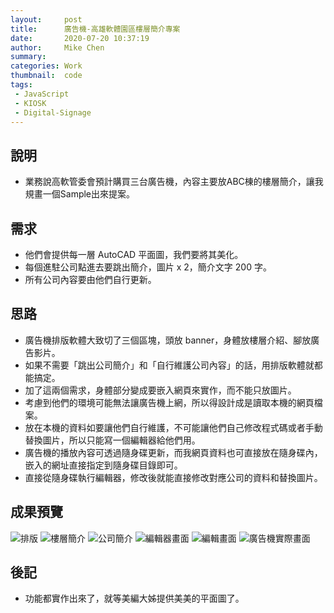 ```yaml
---
layout:     post
title:      廣告機-高雄軟體園區樓層簡介專案
date:       2020-07-20 10:37:19
author:     Mike Chen
summary:    
categories: Work
thumbnail:  code
tags:
 - JavaScript
 - KIOSK
 - Digital-Signage
---
```



## 說明
* 業務說高軟管委會預計購買三台廣告機，內容主要放ABC棟的樓層簡介，讓我規畫一個Sample出來提案。

## 需求
* 他們會提供每一層 AutoCAD 平面圖，我們要將其美化。
* 每個進駐公司點進去要跳出簡介，圖片 x 2，簡介文字 200 字。
* 所有公司內容要由他們自行更新。


## 思路
* 廣告機排版軟體大致切了三個區塊，頭放 banner，身體放樓層介紹、腳放廣告影片。
* 如果不需要「跳出公司簡介」和「自行維護公司內容」的話，用排版軟體就都能搞定。
* 加了這兩個需求，身體部分變成要嵌入網頁來實作，而不能只放圖片。
* 考慮到他們的環境可能無法讓廣告機上網，所以得設計成是讀取本機的網頁檔案。
* 放在本機的資料如要讓他們自行維護，不可能讓他們自己修改程式碼或者手動替換圖片，所以只能寫一個編輯器給他們用。
* 廣告機的播放內容可透過隨身碟更新，而我網頁資料也可直接放在隨身碟內，嵌入的網址直接指定到隨身碟目錄即可。
* 直接從隨身碟執行編輯器，修改後就能直接修改對應公司的資料和替換圖片。

## 成果預覽
![排版](https://i.imgur.com/VO22nxZ.png)
![樓層簡介](https://i.imgur.com/I8kOj7V.png)
![公司簡介](https://i.imgur.com/SxjJ7cZ.png)
![編輯器畫面](https://i.imgur.com/JY0tJ6C.png)
![編輯畫面](https://i.imgur.com/DxuXng8.png)
![廣告機實際畫面](https://i.imgur.com/cYDgLur.jpg)

## 後記
* 功能都實作出來了，就等美編大姊提供美美的平面圖了。